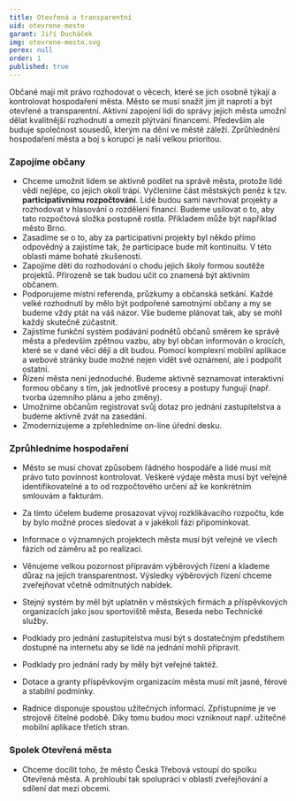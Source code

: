 ```yaml
---
title: Otevřená a transparentní
uid: otevrene-mesto
garant: Jiří Ducháček
img: otevrene-mesto.svg
perex: null
order: 1
published: true
---
```


Občané mají mít právo rozhodovat o věcech, které se jich osobně týkají a kontrolovat hospodaření města. Město se musí snažit jim jít naproti a být otevřené a transparentní. Aktivní zapojení lidí do správy jejich města umožní dělat kvalitnější rozhodnutí a omezit plýtvání financemi. Především ale buduje společnost sousedů, kterým na dění ve městě záleží. Zprůhlednění hospodaření města a boj s korupcí je naší velkou prioritou.


### Zapojíme občany

- Chceme umožnit lidem se aktivně podílet na správě města, protože lidé vědí nejlépe, co jejich okolí trápí. Vyčleníme část městských peněz k tzv. **participativnímu rozpočtování**. Lidé budou sami navrhovat projekty a rozhodovat v hlasování o rozdělení financí. Budeme usilovat o to, aby tato rozpočtová složka postupně rostla. Příkladem může být například město Brno.
- Zasadíme se o to, aby za participativní projekty byl někdo přímo odpovědný a zajistíme tak, že participace bude mít kontinuitu. V této oblasti máme bohaté zkušenosti.
- Zapojíme děti do rozhodování o chodu jejich školy formou soutěže projektů. Přirozeně se tak budou učit co znamená být aktivním občanem.
- Podporujeme místní referenda, průzkumy a občanská setkání. Každé velké rozhodnutí by mělo být podpořené samotnými občany a my se budeme vždy ptát na váš názor. Vše budeme plánovat tak, aby se mohl každý skutečně zúčastnit.
- Zajistíme funkční systém podávání podnětů občanů směrem ke správě města a především zpětnou vazbu, aby byl občan informován o krocích, které se v dané věci dějí a dít budou. Pomocí komplexní mobilní aplikace a webové stránky bude možné nejen vidět své oznámení, ale i podpořit ostatní.
- Řízení města není jednoduché. Budeme aktivně seznamovat interaktivní formou občany s tím, jak jednotlivé procesy a postupy fungují (např. tvorba územního plánu a jeho změny).
- Umožníme občanům registrovat svůj dotaz pro jednání zastupitelstva a budeme aktivně zvát na zasedání.
- Zmodernizujeme a zpřehledníme on-line úřední desku.

### Zprůhledníme hospodaření

- Město se musí chovat způsobem řádného hospodáře a lidé musí mít právo tuto povinnost kontrolovat. Veškeré výdaje města musí být veřejně identifikovatelné a to od rozpočtového určení až ke konkrétním smlouvám a fakturám.  
- Za tímto účelem budeme prosazovat vývoj rozklikávacího rozpočtu, kde by bylo možné proces sledovat a v jakékoli fázi připomínkovat.
- Informace o významných projektech města musí být veřejné ve všech fázích od záměru až po realizaci.
- Věnujeme velkou pozornost přípravám výběrových řízení a klademe důraz na jejich transparentnost. Výsledky výběrových řízení chceme zveřejňovat včetně odmítnutých nabídek.
- Stejný systém by měl být uplatněn v městských firmách a příspěvkových organizacích jako jsou sportoviště města, Beseda nebo Technické služby.
- Podklady pro jednání zastupitelstva musí být s dostatečným předstihem dostupné na internetu aby se lidé na jednání mohli připravit.
- Podklady pro jednání rady by měly být veřejné taktéž.
- Dotace a granty příspěvkovým organizacím města musí mít jasné, férové a stabilní podmínky.

- Radnice disponuje spoustou užitečných informací. Zpřístupníme je ve strojově čitelné podobě. Díky tomu budou moci vzniknout např. užitečné mobilní aplikace třetích stran.


### Spolek Otevřená města

- Chceme docílit toho, že město Česká Třebová  vstoupí do spolku Otevřená města. A prohloubí tak spolupráci v oblasti zveřejňování a sdílení dat mezi obcemi.
